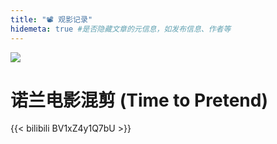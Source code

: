```yaml
---
title: "📽️ 观影记录"
hidemeta: true #是否隐藏文章的元信息，如发布信息、作者等
---
```




![](https://img2.doubanio.com/view/photo/l/public/p2867528911.webp)



# 诺兰电影混剪 (Time to Pretend)

{{< bilibili BV1xZ4y1Q7bU >}}  



